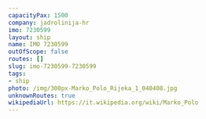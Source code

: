 ```yaml
---
capacityPax: 1500
company: jadrolinija-hr
imo: 7230599
layout: ship
name: IMO 7230599
outOfScope: false
routes: []
slug: imo-7230599-7230599
tags:
- ship
photo: /img/300px-Marko_Polo_Rijeka_1_040408.jpg
unknownRoutes: true
wikipediaUrl: https://it.wikipedia.org/wiki/Marko_Polo
---
```


